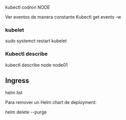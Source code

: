 

kubectl codron NODE

Ver eventos de manera constante
Kubectl get events -w
### kubelet
sudo systemct restart kubelet

### Kubectl describe
kubectl describe node node01

## Ingress

helm list

Para remover un Helm chart de deployment:

helm delete <release-name>--purge